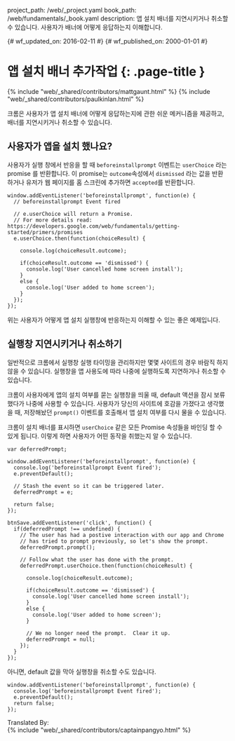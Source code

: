 project_path: /web/_project.yaml
book_path: /web/fundamentals/_book.yaml
description: 앱 설치 배너를 지연시키거나 취소할 수 있습니다. 사용자가 배너에 어떻게 응답하는지 이해합니다.

{# wf_updated_on: 2016-02-11 #}
{# wf_published_on: 2000-01-01 #}

# 앱 설치 배너 추가작업 {: .page-title }

{% include "web/_shared/contributors/mattgaunt.html" %}
{% include "web/_shared/contributors/paulkinlan.html" %}



크롬은 사용자가 앱 설치 배너에 어떻게 응답하는지에 관한 쉬운 메커니즘을 제공하고, 배너를 지연시키거나 취소할 수 있습니다.


## 사용자가 앱을 설치 했나요?

사용자가 실행 창에서 반응을 할 때 `beforeinstallprompt` 이벤트는 `userChoice` 라는 promise 를 반환합니다. 이 promise는 `outcome`속성에서 `dismissed` 라는 값을 반환하거나 유저가 웹 페이지를 홈 스크린에 추가하면 `accepted`를 반환합니다.


    window.addEventListener('beforeinstallprompt', function(e) {
      // beforeinstallprompt Event fired
    
      // e.userChoice will return a Promise.
      // For more details read: https://developers.google.com/web/fundamentals/getting-started/primers/promises
      e.userChoice.then(function(choiceResult) {
    
        console.log(choiceResult.outcome);
    
        if(choiceResult.outcome == 'dismissed') {
          console.log('User cancelled home screen install');
        }
        else {
          console.log('User added to home screen');
        }
      });
    });
    

위는 사용자가 어떻게 앱 설치 실행창에 반응하는지 이해할 수 있는 좋은 예제입니다.

## 실행창 지연시키거나 취소하기

일반적으로 크롬에서 실행창 실행 타이밍을 관리하지만 몇몇 사이트의 경우 바람직 하지 않을 수 있습니다.
실행창을 앱 사용도에 따라 나중에 실행하도록 지연하거나 취소할 수 있습니다.

크롬이 사용자에게 앱의 설치 여부를 묻는 실행창을 띄울 때, default 액션을 잠시 보류 했다가 나중에 사용할 수 있습니다. 사용자가 당신의 사이트에 호감을 가졌다고 생각했을 때, 저장해놨던 `prompt()` 이벤트를 호출해서 앱 설치 여부를 다시 물을 수 있습니다.

크롬이 설치 배너를 표시하면 `userChoice` 같은 모든 Promise 속성들을 바인딩 할 수 있게 됩니다.
이렇게 하면 사용자가 어떤 동작을 취했는지 알 수 있습니다.


    
    var deferredPrompt;
    
    window.addEventListener('beforeinstallprompt', function(e) {
      console.log('beforeinstallprompt Event fired');
      e.preventDefault();
    
      // Stash the event so it can be triggered later.
      deferredPrompt = e;
    
      return false;
    });
    
    btnSave.addEventListener('click', function() {
      if(deferredPrompt !== undefined) {
        // The user has had a postive interaction with our app and Chrome
        // has tried to prompt previously, so let's show the prompt.
        deferredPrompt.prompt();
    
        // Follow what the user has done with the prompt.
        deferredPrompt.userChoice.then(function(choiceResult) {
    
          console.log(choiceResult.outcome);
    
          if(choiceResult.outcome == 'dismissed') {
            console.log('User cancelled home screen install');
          }
          else {
            console.log('User added to home screen');
          }
    
          // We no longer need the prompt.  Clear it up.
          deferredPrompt = null;
        });
      }
    });
    

아니면, default 값을 막아 실행창을 취소할 수도 있습니다.


    window.addEventListener('beforeinstallprompt', function(e) {
      console.log('beforeinstallprompt Event fired');
      e.preventDefault();
      return false;
    });

Translated By:    
{% include "web/_shared/contributors/captainpangyo.html" %}
